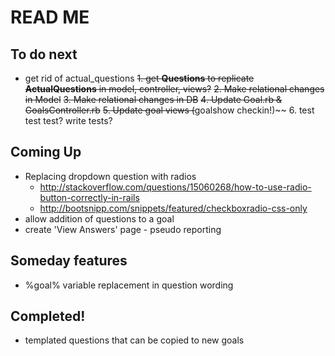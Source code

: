 # READ ME

## To do next

- get rid of actual_questions
  ~~1. get **Questions** to replicate **ActualQuestions** in ~~model~~, ~~controller~~, ~~views?~~~~
  ~~2. Make relational changes in Model~~
  ~~3. Make relational changes in DB~~
  ~~4. Update Goal.rb & GoalsController.rb~~
  ~~5. Update goal views (~~goalshow checkin!)~~
  6. test test test? write tests?


## Coming Up

- Replacing dropdown question with radios
  - http://stackoverflow.com/questions/15060268/how-to-use-radio-button-correctly-in-rails
  - http://bootsnipp.com/snippets/featured/checkboxradio-css-only
- allow addition of questions to a goal
- create 'View Answers' page - pseudo reporting

## Someday features

- %goal% variable replacement in question wording

## Completed!

- templated questions that can be copied to new goals
